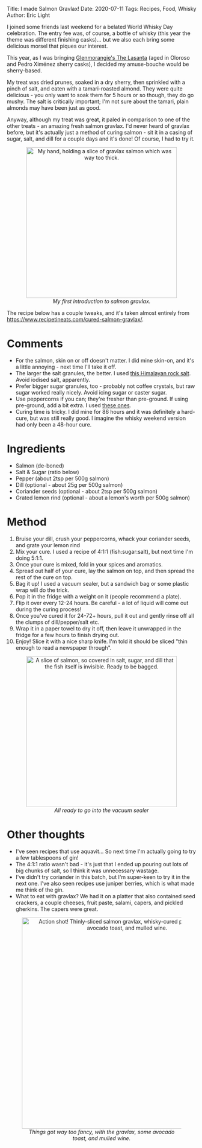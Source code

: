 Title: I made Salmon Gravlax!
Date: 2020-07-11
Tags: Recipes, Food, Whisky
Author: Eric Light

I joined some friends last weekend for a belated World Whisky Day celebration.  The entry fee was, of course, a bottle of whisky (this year the theme was different finishing casks)... but we also each bring some delicious morsel that piques our interest.

This year, as I was bringing [Glenmorangie's The Lasanta](https://www.glenmorangie.com/en-gb/our-whiskies/the-lasanta) (aged in Oloroso and Pedro Ximénez sherry casks), I decided my amuse-bouche would be sherry-based.

My treat was dried prunes, soaked in a dry sherry, then sprinkled with a pinch of salt, and eaten with a tamari-roasted almond.  They were quite delicious - you only want to soak them for 5 hours or so though, they do go mushy.  The salt is critically important; I'm not sure about the tamari, plain almonds may have been just as good.

Anyway, although my treat was great, it paled in comparison to one of the other treats - an amazing fresh salmon gravlax.  I'd never heard of gravlax before, but it's actually just a method of curing salmon - sit it in a casing of sugar, salt, and dill for a couple days and it's done!  Of course, I had to try it.

<figure align="center">
  <img src="{static}/images/Food/gravlax-boat.jpg" width="400" alt="My hand, holding a slice of gravlax salmon which was way too thick."/>
  <figcaption><em>My first introduction to salmon gravlax.</em></figcaption>
</figure>

The recipe below has a couple tweaks, and it's taken almost entirely from <https://www.recipetineats.com/cured-salmon-gravlax/>.


Comments
========

* For the salmon, skin on or off doesn't matter.  I did mine skin-on, and it's a little annoying - next time I'll take it off.
* The larger the salt granules, the better.  I used [this Himalayan rock salt](https://mrsrogers.co.nz/product/himalayan-pink-salt-bag/).  Avoid iodised salt, apparently.
* Prefer bigger sugar granules, too - probably not coffee crystals, but raw sugar worked really nicely.  Avoid icing sugar or caster sugar.
* Use peppercorns if you can; they're fresher than pre-ground.  If using pre-ground, add a bit extra.  I used [these ones](https://mrsrogers.co.nz/product/gourmet-peppercorns-bag/).
* Curing time is tricky.  I did mine for 86 hours and it was definitely a hard-cure, but was still really good.  I imagine the whisky weekend version had only been a 48-hour cure.


Ingredients
===========

* Salmon (de-boned)
* Salt & Sugar (ratio below)
* Pepper (about 2tsp per 500g salmon)
* Dill (optional - about 25g per 500g salmon)
* Coriander seeds (optional - about 2tsp per 500g salmon)
* Grated lemon rind (optional - about a lemon's worth per 500g salmon)


Method
======

1. Bruise your dill, crush your peppercorns, whack your coriander seeds, and grate your lemon rind
1. Mix your cure.  I used a recipe of 4:1:1 (fish:sugar:salt), but next time I'm doing 5:1:1.
1. Once your cure is mixed, fold in your spices and aromatics.
1. Spread out half of your cure, lay the salmon on top, and then spread the rest of the cure on top.
1. Bag it up!  I used a vacuum sealer, but a sandwich bag or some plastic wrap will do the trick.
1. Pop it in the fridge with a weight on it (people recommend a plate).
1. Flip it over every 12-24 hours.  Be careful - a lot of liquid will come out during the curing process!
1. Once you've cured it for 24-72+ hours, pull it out and gently rinse off all the clumps of dill/pepper/salt etc.
1. Wrap it in a paper towel to dry it off, then leave it unwrapped in the fridge for a few hours to finish drying out.
1. Enjoy!  Slice it with a nice sharp knife.  I'm told it should be sliced "thin enough to read a newspaper through".


<figure align="center">
  <img src="{static}/images/Food/gravlax-salted.jpg" width="400" alt="A slice of salmon, so covered in salt, sugar, and dill that the fish itself is invisible.  Ready to be bagged."/>
  <figcaption><em>All ready to go into the vacuum sealer</em></figcaption>
</figure>


Other thoughts
==============

* I've seen recipes that use aquavit... So next time I'm actually going to try a few tablespoons of gin!
* The 4:1:1 ratio wasn't bad - it's just that I ended up pouring out lots of big chunks of salt, so I think it was unnecessary wastage.
* I've didn't try coriander in this batch, but I'm super-keen to try it in the next one.  I've also seen recipes use juniper berries, which is what made me think of the gin.
* What to eat with gravlax?  We had it on a platter that also contained seed crackers, a couple cheeses, fruit paste, salami, capers, and pickled gherkins.  The capers were great.


<figure align="center">
  <img src="{static}/images/Food/gravlax-action.jpg" width="560" alt="Action shot!  Thinly-sliced salmon gravlax, whisky-cured pickled gherkins, avocado toast, and mulled wine."/>
  <figcaption><em>Things got way too fancy, with the gravlax, some avocado toast, and mulled wine.</em></figcaption>
</figure>

